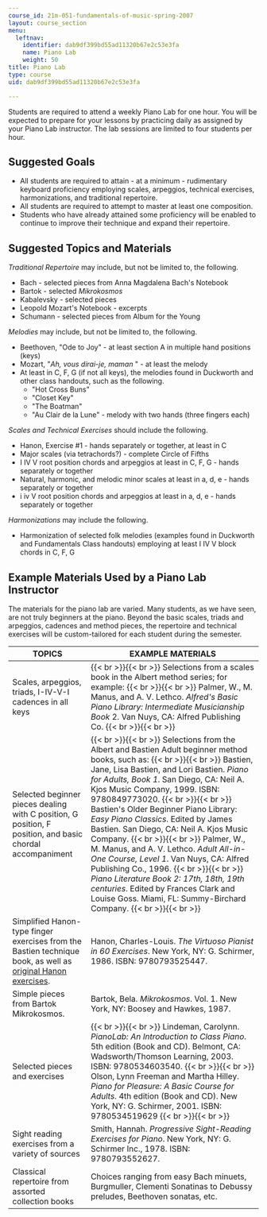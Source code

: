 ```yaml
---
course_id: 21m-051-fundamentals-of-music-spring-2007
layout: course_section
menu:
  leftnav:
    identifier: dab9df399bd55ad11320b67e2c53e3fa
    name: Piano Lab
    weight: 50
title: Piano Lab
type: course
uid: dab9df399bd55ad11320b67e2c53e3fa

---
```


Students are required to attend a weekly Piano Lab for one hour. You will be expected to prepare for your lessons by practicing daily as assigned by your Piano Lab instructor. The lab sessions are limited to four students per hour.

Suggested Goals
---------------

*   All students are required to attain - at a minimum - rudimentary keyboard proficiency employing scales, arpeggios, technical exercises, harmonizations, and traditional repertoire.
*   All students are required to attempt to master at least one composition.
*   Students who have already attained some proficiency will be enabled to continue to improve their technique and expand their repertoire.

Suggested Topics and Materials
------------------------------

_Traditional Repertoire_ may include, but not be limited to, the following.

*   Bach - selected pieces from Anna Magdalena Bach's Notebook
*   Bartok - selected _Mikrokosmos_
*   Kabalevsky - selected pieces
*   Leopold Mozart's Notebook - excerpts
*   Schumann - selected pieces from Album for the Young

_Melodies_ may include, but not be limited to, the following.

*   Beethoven, "Ode to Joy" - at least section A in multiple hand positions (keys)
*   Mozart, "_Ah, vous dirai-je, maman_ " - at least the melody
*   At least in C, F, G (if not all keys), the melodies found in Duckworth and other class handouts, such as the following.
    *   "Hot Cross Buns"
    *   "Closet Key"
    *   "The Boatman"
    *   "Au Clair de la Lune" - melody with two hands (three fingers each)

_Scales and Technical Exercises_ should include the following.

*   Hanon, Exercise #1 - hands separately or together, at least in C
*   Major scales (via tetrachords?) - complete Circle of Fifths
*   I IV V root position chords and arpeggios at least in C, F, G - hands separately or together
*   Natural, harmonic, and melodic minor scales at least in a, d, e - hands separately or together
*   i iv V root position chords and arpeggios at least in a, d, e - hands separately or together

_Harmonizations_ may include the following.

*   Harmonization of selected folk melodies (examples found in Duckworth and Fundamentals Class handouts) employing at least I IV V block chords in C, F, G

Example Materials Used by a Piano Lab Instructor
------------------------------------------------

The materials for the piano lab are varied. Many students, as we have seen, are not truly beginners at the piano. Beyond the basic scales, triads and arpeggios, cadences and method pieces, the repertoire and technical exercises will be custom-tailored for each student during the semester.  

| TOPICS | EXAMPLE MATERIALS |
| --- | --- |
| Scales, arpeggios, triads, I-IV-V-I cadences in all keys |  {{< br >}}{{< br >}} Selections from a scales book in the Albert method series; for example: {{< br >}}{{< br >}} Palmer, W., M. Manus, and A. V. Lethco. _Alfred's Basic Piano Library: Intermediate Musicianship Book_ 2. Van Nuys, CA: Alfred Publishing Co. {{< br >}}{{< br >}}  |
| Selected beginner pieces dealing with C position, G position, F position, and basic chordal accompaniment |  {{< br >}}{{< br >}} Selections from the Albert and Bastien Adult beginner method books, such as: {{< br >}}{{< br >}} Bastien, Jane, Lisa Bastien, and Lori Bastien. _Piano for Adults, Book 1_. San Diego, CA: Neil A. Kjos Music Company, 1999. ISBN: 9780849773020. {{< br >}}{{< br >}} Bastien's Older Beginner Piano Library: _Easy Piano Classics_. Edited by James Bastien. San Diego, CA: Neil A. Kjos Music Company. {{< br >}}{{< br >}} Palmer, W., M. Manus, and A. V. Lethco. _Adult All-in-One Course, Level 1_. Van Nuys, CA: Alfred Publishing Co., 1996. {{< br >}}{{< br >}} _Piano Literature Book 2: 17th, 18th, 19th centuries_. Edited by Frances Clark and Louise Goss. Miami, FL: Summy-Birchard Company. {{< br >}}{{< br >}}  |
| Simplified Hanon-type finger exercises from the Bastien technique book, as well as [original Hanon exercises](http://en.wikipedia.org/wiki/The_Virtuoso_Pianist_In_60_Exercises). | Hanon, Charles-Louis. _The Virtuoso Pianist in 60 Exercises_. New York, NY: G. Schirmer, 1986. ISBN: 9780793525447. |
| Simple pieces from Bartok Mikrokosmos. | Bartok, Bela. _Mikrokosmos_. Vol. 1. New York, NY: Boosey and Hawkes, 1987. |
| Selected pieces and exercises |  {{< br >}}{{< br >}} Lindeman, Carolynn. _PianoLab: An Introduction to Class Piano_. 5th edition (Book and CD). Belmont, CA: Wadsworth/Thomson Learning, 2003. ISBN: 9780534603540. {{< br >}}{{< br >}} Olson, Lynn Freeman and Martha Hilley. _Piano for Pleasure: A Basic Course for Adults_. 4th edition (Book and CD). New York, NY: G. Schirmer, 2001. ISBN: 9780534519629 {{< br >}}{{< br >}}  |
| Sight reading exercises from a variety of sources | Smith, Hannah. _Progressive Sight-Reading Exercises for Piano_. New York, NY: G. Schirmer Inc., 1978. ISBN: 9780793552627. |
| Classical repertoire from assorted collection books | Choices ranging from easy Bach minuets, Burgmuller, Clementi Sonatinas to Debussy preludes, Beethoven sonatas, etc.